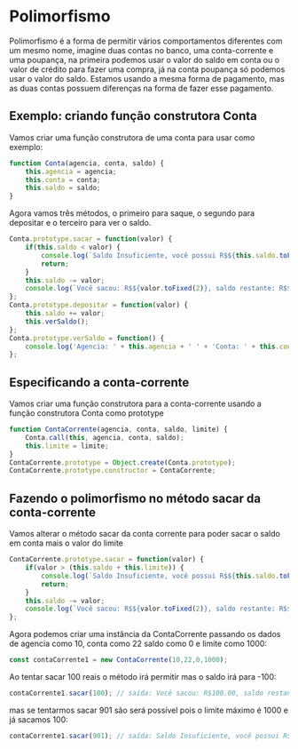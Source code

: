 # Polimorfismo

Polimorfismo é a forma de permitir vários comportamentos diferentes com um mesmo nome, imagine duas contas no banco, uma conta-corrente e uma poupança, na primeira podemos usar o valor do saldo em conta ou o valor de crédito para fazer uma compra, já na conta poupança só podemos usar o valor do saldo. Estamos usando a mesma forma de pagamento, mas as duas contas possuem diferenças na forma de fazer esse pagamento.

## Exemplo: criando função construtora Conta

Vamos criar uma função construtora de uma conta para usar como exemplo:

```js
function Conta(agencia, conta, saldo) {
    this.agencia = agencia;
    this.conta = conta;
    this.saldo = saldo;
}
```

Agora vamos três métodos, o primeiro para saque, o segundo para depositar e o terceiro para ver o saldo.

```js
Conta.prototype.sacar = function(valor) {
    if(this.saldo < valor) {
        console.log(`Saldo Insuficiente, você possui R$${this.saldo.toFixed(2)} de saldo`);
        return;
    }
    this.saldo -= valor;
    console.log(`Você sacou: R$${valor.toFixed(2)}, saldo restante: R$${this.saldo.toFixed(2)}`)
};
Conta.prototype.depositar = function(valor) {
    this.saldo += valor;
    this.verSaldo();
};
Conta.prototype.verSaldo = function() {
    console.log('Agencia: ' + this.agencia + ' ' + 'Conta: ' + this.conta + ' ' + 'Saldo: R$' + this.saldo.toFixed(2))
};
```

## Especificando a conta-corrente

Vamos criar uma função construtora para a conta-corrente usando a função construtora Conta como prototype

```js
function ContaCorrente(agencia, conta, saldo, limite) {
    Conta.call(this, agencia, conta, saldo);
    this.limite = limite;
}
ContaCorrente.prototype = Object.create(Conta.prototype);
ContaCorrente.prototype.constructor = ContaCorrente;
```

## Fazendo o polimorfismo no método sacar da conta-corrente

Vamos alterar o método sacar da conta corrente para poder sacar o saldo em conta mais o valor do limite

```js
ContaCorrente.prototype.sacar = function(valor) {
    if(valor > (this.saldo + this.limite)) {
        console.log(`Saldo Insuficiente, você possui R$${this.saldo.toFixed(2)} de saldo`);
        return;
    }
    this.saldo -= valor;
    console.log(`Você sacou: R$${valor.toFixed(2)}, saldo restante: R$${this.saldo.toFixed(2)}`)
};
```

Agora podemos criar uma instância da ContaCorrente passando os dados de agencia como 10, conta como 22 saldo como 0 e limite como 1000:

```js
const contaCorrente1 = new ContaCorrente(10,22,0,1000);
```

Ao tentar sacar 100 reais o método irá permitir mas o saldo irá para -100:

```js
contaCorrente1.sacar(100); // saída: Você sacou: R$100.00, saldo restante: R$-100.00
```

mas se tentarmos sacar 901 são será possível pois o limite máximo é 1000 e já sacamos 100:

```js
contaCorrente1.sacar(901); // saída: Saldo Insuficiente, você possui R$-100.00 de saldo